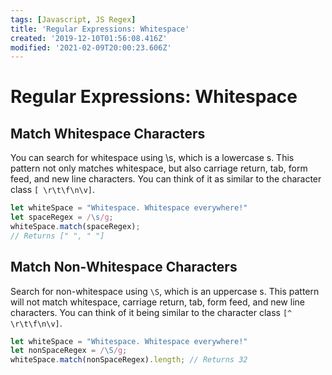 ```yaml
---
tags: [Javascript, JS Regex]
title: 'Regular Expressions: Whitespace'
created: '2019-12-10T01:56:08.416Z'
modified: '2021-02-09T20:00:23.606Z'
---
```


Regular Expressions: Whitespace
=====================================

Match Whitespace Characters
--------------------------------

You can search for whitespace using \s, which is a lowercase s. This pattern not only matches whitespace, but also carriage return, tab, form feed, and new line characters. You can think of it as similar to the character class ```[ \r\t\f\n\v]```.
``` javascript
let whiteSpace = "Whitespace. Whitespace everywhere!"
let spaceRegex = /\s/g;
whiteSpace.match(spaceRegex);
// Returns [" ", " "]

```

Match Non-Whitespace Characters
--------------------------------

Search for non-whitespace using ```\S```, which is an uppercase s. This pattern will not match whitespace, carriage return, tab, form feed, and new line characters. You can think of it being similar to the character class ```[^ \r\t\f\n\v]```.
``` javascript
let whiteSpace = "Whitespace. Whitespace everywhere!"
let nonSpaceRegex = /\S/g;
whiteSpace.match(nonSpaceRegex).length; // Returns 32

```
